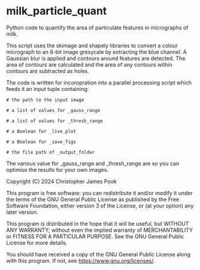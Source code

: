 # milk_particle_quant
Python code to quantify the area of particulate features in micrographs of milk.

This script uses the skimage and shapely libraries to convert a colour micrograph to an 8-bit image gresycale by extracting the blue channel. A Gaussian blur is applied and contours around features are detected. The area of contours are calculated and the area of any contours within contours are subtracted as holes. 

The code is written for incoropration into a parallel processing script which feeds it an input tuple containing:

    # the path to the input image

    # a list of values for _gauss_range
    
    # a list of values for _thresh_range
    
    # a Boolean for _live_plot
    
    # a Boolean for _save_figs
    
    # the file path of _output_folder
    

The various value for _gauss_range and _thresh_range are so you can optimise the results for your own images. 


Copyright (C) 2024  Christopher James Pook

This program is free software: you can redistribute it and/or modify
it under the terms of the GNU General Public License as published by
the Free Software Foundation, either version 3 of the License, or
(at your option) any later version.

This program is distributed in the hope that it will be useful,
but WITHOUT ANY WARRANTY; without even the implied warranty of
MERCHANTABILITY or FITNESS FOR A PARTICULAR PURPOSE.  See the
GNU General Public License for more details.

You should have received a copy of the GNU General Public License
along with this program.  If not, see <https://www.gnu.org/licenses/>.
